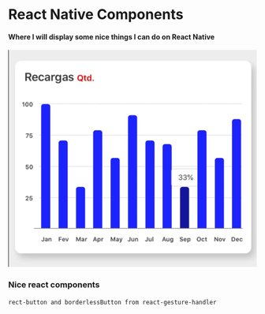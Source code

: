# React Native Components
#### Where I will display some nice things I can do on React Native

![gif](https://github.com/gabrr/react-native-components/blob/master/gifs/chart.gif)


### Nice react components
`
rect-button and borderlessButton from react-gesture-handler 
`
